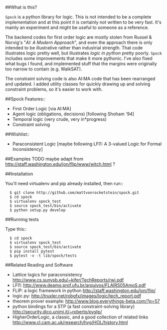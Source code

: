##What is this?

``Spock`` is a python library for logic.  This is not intended to be a complete implementation and at this point it is certainly not written to be very fast.  It's mainly an experiment and might be useful to someone as a reference.

The backend codes for first order logic are mostly stolen from Russel & Norvig's
"*AI: A Modern Approach*", and even the approach there is only intended to be illustrative rather than industrial strength.  That code illustrates logic pretty well, but illustrates *logic in python* pretty poorly.  ``Spock`` includes some improvements that make it more pythonic.  I've also fixed what bugs I found, and implemented stuff that the margins were originally too narrow to contain (e.g. WalkSAT).

The constraint solving code is also AI:MA code that has been rearranged and updated.  I added utility classes for quickly drawing up and solving constraint problems, so it's easier to work with.

##Spock Features::

* First Order Logic [via AI:MA]
* Agent logic (obligations, decisions) [following Shoham '94]
* Temporal logic (very crude, very in*progress)
* Constraint solving

##Wishlist::

* Paraconsistent Logic [maybe following LFI1: A 3-valued Logic for Formal Inconsistency]

##Examples
TODO maybe adapt from http://staff.washington.edu/jon/flip/www/witch.html ?


##Installation

You'll need virtualenv and pip already installed, then run::

```shell
  $ git clone http://github.com/mattvonrocketstein/spock.git
  $ cd spock
  $ virtualenv spock_test
  $ source spock_test/bin/activate
  $ python setup.py develop
```

##Running tests

Type this::

```shell
  $ cd spock
  $ virtualenv spock_test
  $ source spock_test/bin/activate
  $ pip install pytest
  $ pytest -v -t lib/spock/tests
```

##Related Reading and Software
* Lattice logics for paraconsistency http://www.cs.sunysb.edu/~kifer/TechReports/rwi.pdf
* LFI1: http://www.deamo.prof.ufu.br/arquivos/FLAIRS05AmoS.pdf
* FLIP: a logic framework in python http://staff.washington.edu/jon/flip/
* logic.py: http://truxler.net/robgfx/images/logic/tech_report.pdf
* theorem prover example: http://www.blog.everythings-beta.com/?p=57
* python bindings for a STP (a fast constraint-solving library) http://security.dico.unimi.it/~roberto/pystp/
* HigherOrderLogic, a classic, and a good collection of related links http://www.cl.cam.ac.uk/research/hvg/HOL/history.html
